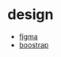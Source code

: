 # design

- [figma](https://www.figma.com/)
- [boostrap](https://getbootstrap.com/docs/5.0/getting-started/introduction/)
